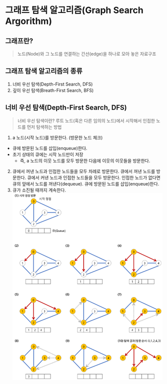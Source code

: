 # 그래프 탐색 알고리즘(Graph Search Argorithm)

## 그래프란?
> 노드(Node)와 그 노드를 연결하는 간선(edge)을 하나로 모아 놓은 자료구조

## 그래프 탐색 알고리즘의 종류
1. 너비 우선 탐색(Depth-First Search, DFS)
2. 깊이 우선 탐색(Breath-First Search, BFS)

## 너비 우선 탐색(Depth-First Search, DFS)
> 너비 우선 탐색이란?
루트 노드(혹은 다른 임의의 노드)에서 시작해서 인접한 노드를 먼저 탐색하는 방법


1. a 노드(시작 노드)를 방문한다. (방문한 노드 체크)
* 큐에 방문된 노드를 삽입(enqueue)한다.
* 초기 상태의 큐에는 시작 노드만이 저장
  * 즉, a 노드의 이웃 노드를 모두 방문한 다음에 이웃의 이웃들을 방문한다.
2. 큐에서 꺼낸 노드과 인접한 노드들을 모두 차례로 방문한다.
큐에서 꺼낸 노드를 방문한다.
큐에서 커낸 노드과 인접한 노드들을 모두 방문한다.
인접한 노드가 없다면 큐의 앞에서 노드를 꺼낸다(dequeue).
큐에 방문된 노드를 삽입(enqueue)한다.
3. 큐가 소진될 때까지 계속한다.
![너비 우선 탐색](/image_file/bfs-example.png)
